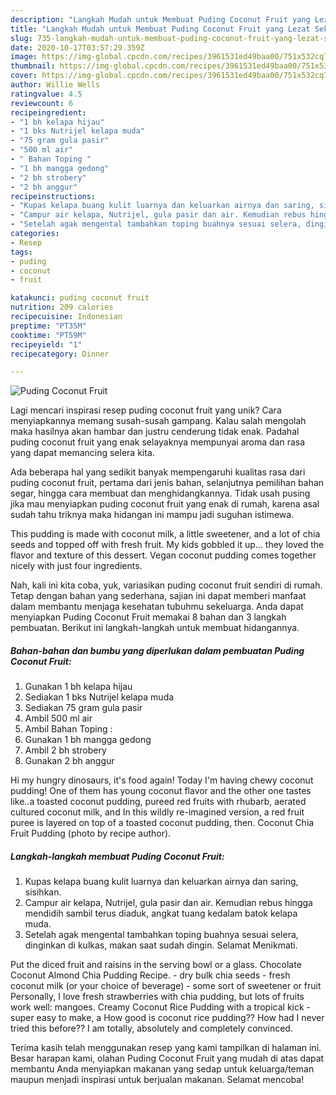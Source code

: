```yaml
---
description: "Langkah Mudah untuk Membuat Puding Coconut Fruit yang Lezat Sekali"
title: "Langkah Mudah untuk Membuat Puding Coconut Fruit yang Lezat Sekali"
slug: 735-langkah-mudah-untuk-membuat-puding-coconut-fruit-yang-lezat-sekali
date: 2020-10-17T03:57:29.359Z
image: https://img-global.cpcdn.com/recipes/3961531ed49baa00/751x532cq70/puding-coconut-fruit-foto-resep-utama.jpg
thumbnail: https://img-global.cpcdn.com/recipes/3961531ed49baa00/751x532cq70/puding-coconut-fruit-foto-resep-utama.jpg
cover: https://img-global.cpcdn.com/recipes/3961531ed49baa00/751x532cq70/puding-coconut-fruit-foto-resep-utama.jpg
author: Willie Wells
ratingvalue: 4.5
reviewcount: 6
recipeingredient:
- "1 bh kelapa hijau"
- "1 bks Nutrijel kelapa muda"
- "75 gram gula pasir"
- "500 ml air"
- " Bahan Toping "
- "1 bh mangga gedong"
- "2 bh strobery"
- "2 bh anggur"
recipeinstructions:
- "Kupas kelapa buang kulit luarnya dan keluarkan airnya dan saring, sisihkan."
- "Campur air kelapa, Nutrijel, gula pasir dan air. Kemudian rebus hingga mendidih sambil terus diaduk, angkat tuang kedalam batok kelapa muda."
- "Setelah agak mengental tambahkan toping buahnya sesuai selera, dinginkan di kulkas, makan saat sudah dingin. Selamat Menikmati."
categories:
- Resep
tags:
- puding
- coconut
- fruit

katakunci: puding coconut fruit 
nutrition: 209 calories
recipecuisine: Indonesian
preptime: "PT35M"
cooktime: "PT59M"
recipeyield: "1"
recipecategory: Dinner

---
```



![Puding Coconut Fruit](https://img-global.cpcdn.com/recipes/3961531ed49baa00/751x532cq70/puding-coconut-fruit-foto-resep-utama.jpg)

Lagi mencari inspirasi resep puding coconut fruit yang unik? Cara menyiapkannya memang susah-susah gampang. Kalau salah mengolah maka hasilnya akan hambar dan justru cenderung tidak enak. Padahal puding coconut fruit yang enak selayaknya mempunyai aroma dan rasa yang dapat memancing selera kita.

Ada beberapa hal yang sedikit banyak mempengaruhi kualitas rasa dari puding coconut fruit, pertama dari jenis bahan, selanjutnya pemilihan bahan segar, hingga cara membuat dan menghidangkannya. Tidak usah pusing jika mau menyiapkan puding coconut fruit yang enak di rumah, karena asal sudah tahu triknya maka hidangan ini mampu jadi suguhan istimewa.

This pudding is made with coconut milk, a little sweetener, and a lot of chia seeds and topped off with fresh fruit. My kids gobbled it up… they loved the flavor and texture of this dessert. Vegan coconut pudding comes together nicely with just four ingredients.


Nah, kali ini kita coba, yuk, variasikan puding coconut fruit sendiri di rumah. Tetap dengan bahan yang sederhana, sajian ini dapat memberi manfaat dalam membantu menjaga kesehatan tubuhmu sekeluarga. Anda dapat menyiapkan Puding Coconut Fruit memakai 8 bahan dan 3 langkah pembuatan. Berikut ini langkah-langkah untuk membuat hidangannya.

<!--inarticleads1-->

##### Bahan-bahan dan bumbu yang diperlukan dalam pembuatan Puding Coconut Fruit:

1. Gunakan 1 bh kelapa hijau
1. Sediakan 1 bks Nutrijel kelapa muda
1. Sediakan 75 gram gula pasir
1. Ambil 500 ml air
1. Ambil  Bahan Toping :
1. Gunakan 1 bh mangga gedong
1. Ambil 2 bh strobery
1. Gunakan 2 bh anggur


Hi my hungry dinosaurs, it&#39;s food again! Today I&#39;m having chewy coconut pudding! One of them has young coconut flavor and the other one tastes like..a toasted coconut pudding, pureed red fruits with rhubarb, aerated cultured coconut milk, and In this wildly re-imagined version, a red fruit puree is layered on top of a toasted coconut pudding, then. Coconut Chia Fruit Pudding (photo by recipe author). 

<!--inarticleads2-->

##### Langkah-langkah membuat Puding Coconut Fruit:

1. Kupas kelapa buang kulit luarnya dan keluarkan airnya dan saring, sisihkan.
1. Campur air kelapa, Nutrijel, gula pasir dan air. Kemudian rebus hingga mendidih sambil terus diaduk, angkat tuang kedalam batok kelapa muda.
1. Setelah agak mengental tambahkan toping buahnya sesuai selera, dinginkan di kulkas, makan saat sudah dingin. Selamat Menikmati.


Put the diced fruit and raisins in the serving bowl or a glass. Chocolate Coconut Almond Chia Pudding Recipe. - dry bulk chia seeds - fresh coconut milk (or your choice of beverage) - some sort of sweetener or fruit Personally, I love fresh strawberries with chia pudding, but lots of fruits work well: mangoes. Creamy Coconut Rice Pudding with a tropical kick - super easy to make, a How good is coconut rice pudding?? How had I never tried this before?? I am totally, absolutely and completely convinced. 

Terima kasih telah menggunakan resep yang kami tampilkan di halaman ini. Besar harapan kami, olahan Puding Coconut Fruit yang mudah di atas dapat membantu Anda menyiapkan makanan yang sedap untuk keluarga/teman maupun menjadi inspirasi untuk berjualan makanan. Selamat mencoba!
